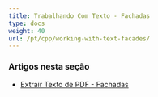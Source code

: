 ```yaml
---
title: Trabalhando Com Texto - Fachadas
type: docs
weight: 40
url: /pt/cpp/working-with-text-facades/
---
```


### **Artigos nesta seção**

- [Extrair Texto de PDF - Fachadas](/pdf/pt/cpp/extract-text-from-pdf-facades/)
```